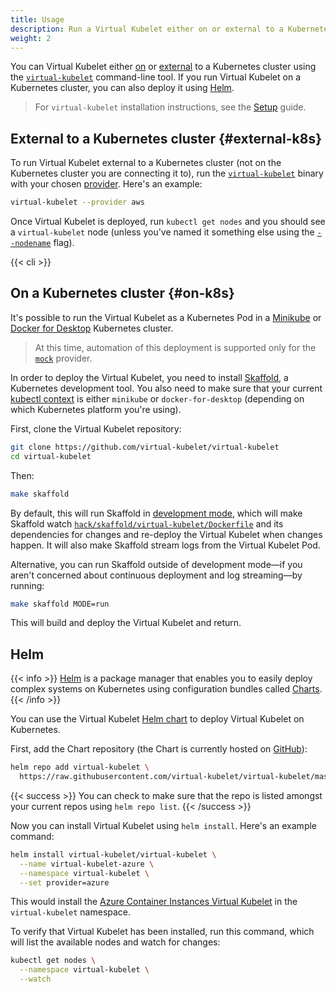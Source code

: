 ```yaml
---
title: Usage
description: Run a Virtual Kubelet either on or external to a Kubernetes cluster
weight: 2
---
```


You can Virtual Kubelet either [on](#on-k8s) or [external](#external-k8s) to a Kubernetes cluster using the [`virtual-kubelet`](#virtual-kubelet-cli) command-line tool. If you run Virtual Kubelet on a Kubernetes cluster, you can also deploy it using [Helm](#helm).

> For `virtual-kubelet` installation instructions, see the [Setup](../setup) guide.

## External to a Kubernetes cluster {#external-k8s}

To run Virtual Kubelet external to a Kubernetes cluster (not on the Kubernetes cluster you are connecting it to), run the [`virtual-kubelet`](#virtual-kubelet-cli) binary with your chosen [provider](../providers). Here's an example:

```bash
virtual-kubelet --provider aws
```

Once Virtual Kubelet is deployed, run `kubectl get nodes` and you should see a `virtual-kubelet` node (unless you've named it something else using the [`--nodename`](#virtual-kubelet-cli) flag).

<!-- The CLI docs are generated using the shortcode in layouts/shortcodes/cli.html
and the YAML config in data/cli.yaml
-->
{{< cli >}}

## On a Kubernetes cluster {#on-k8s}

It's possible to run the Virtual Kubelet as a Kubernetes Pod in a [Minikube](https://kubernetes.io/docs/setup/minikube/) or [Docker for Desktop](https://docs.docker.com/docker-for-windows/kubernetes/) Kubernetes cluster.

> At this time, automation of this deployment is supported only for the [`mock`](https://github.com/virtual-kubelet/virtual-kubelet/tree/master/cmd/virtual-kubelet/internal/provider/mock) provider.

In order to deploy the Virtual Kubelet, you need to install [Skaffold](https://skaffold.dev/), a Kubernetes development tool. You also need to make sure that your current [kubectl context](https://kubernetes.io/docs/tasks/access-application-cluster/configure-access-multiple-clusters/) is either `minikube` or `docker-for-desktop` (depending on which Kubernetes platform you're using).

First, clone the Virtual Kubelet repository:

```bash
git clone https://github.com/virtual-kubelet/virtual-kubelet
cd virtual-kubelet
```

Then:

```bash
make skaffold
```

By default, this will run Skaffold in [development mode](https://github.com/GoogleContainerTools/skaffold#a-glance-at-skaffold-workflow-and-architecture), which will make Skaffold watch [`hack/skaffold/virtual-kubelet/Dockerfile`](https://github.com/virtual-kubelet/virtual-kubelet/blob/master/hack/skaffold/virtual-kubelet/Dockerfile) and its dependencies for changes and re-deploy the Virtual Kubelet when changes happen. It will also make Skaffold stream logs from the Virtual Kubelet Pod.

Alternative, you can run Skaffold outside of development mode—if you aren't concerned about continuous deployment and log streaming—by running:

```bash
make skaffold MODE=run
```

This will build and deploy the Virtual Kubelet and return.

## Helm

{{< info >}}
[Helm](https://helm.sh) is a package manager that enables you to easily deploy complex systems on Kubernetes using configuration bundles called [Charts](https://docs.helm.sh/developing_charts/).
{{< /info >}}

You can use the Virtual Kubelet [Helm chart](https://github.com/virtual-kubelet/virtual-kubelet/tree/master/charts) to deploy Virtual Kubelet on Kubernetes.

First, add the Chart repository (the Chart is currently hosted on [GitHub](https://github.com)):

```bash
helm repo add virtual-kubelet \
  https://raw.githubusercontent.com/virtual-kubelet/virtual-kubelet/master/charts
```

{{< success >}}
You can check to make sure that the repo is listed amongst your current repos using `helm repo list`.
{{< /success >}}

Now you can install Virtual Kubelet using `helm install`. Here's an example command:

```bash
helm install virtual-kubelet/virtual-kubelet \
  --name virtual-kubelet-azure \
  --namespace virtual-kubelet \
  --set provider=azure
```

This would install the [Azure Container Instances Virtual Kubelet](https://github.com/virtual-kubelet/virtual-kubelet/tree/master/providers/azure) in the `virtual-kubelet` namespace.

To verify that Virtual Kubelet has been installed, run this command, which will list the available nodes and watch for changes:

```bash
kubectl get nodes \
  --namespace virtual-kubelet \
  --watch
```

